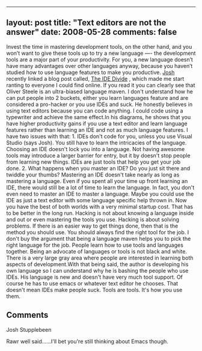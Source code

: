 
---
layout: post
title: "Text editors are not the answer"
date: 2008-05-28
comments: false
---


Invest the time in mastering development tools, on the other hand, and you won’t want to give these tools up to try a new language —- the development tools are a major part of your productivity. For you, a new language doesn’t have many advantages over other languages anyway, because you haven’t studied how to use language features to make you productive.  [Josh][1]  recently linked a blog post called, [The IDE Divide][2] , which made me start ranting to everyone I could find online.  If you read it you can clearly see that Oliver Steele is an ultra-biased language maven.  I don't understand how he can put people into 2 buckets, either you learn languages feature and are considered a pro-hacker or you use IDEs and suck.  He honestly believes in using text editors because you can code anything.  I could code using a typewriter and achieve the same effect.In his diagrams, he shows that you have higher productivity gains if you use a text editor and learn language features rather than learning an IDE and not as much language features.  I have two issues with that: 1. IDEs don't code for you, unless you use Visual Studio (says Josh).  You still have to learn the intricacies of the language.  Choosing an IDE doesn't lock you into a language.  Not having awesome tools may introduce a larger barrier for entry, but it by doesn't stop people from learning new things. IDEs are just tools that help you get your job done. 2. What happens when you master an IDE?  Do you just sit there and twiddle your thumbs?  Mastering an IDE doesn't take nearly as long as mastering a language.  Even if you spent all your time up front learning an IDE, there would still be a lot of time to learn the language.  In fact, you don't even need to master an IDE to master a language.  Maybe you could use the IDE as just a text editor with some language specific help thrown in.   Now you have the best of both worlds with a very minimal startup cost.  That has to be better in the long run.
Hacking is not about knowing a language inside and out or even mastering the tools you use.  Hacking is about solving problems.  If there is an easier way to get things done, then that is the method you should use.  You should always find the right tool for the job.  I don't buy the argument that being a language maven helps you to pick the right language for the job.  People learn how to use tools and languages together.  Being an advocate of languages or tools is not black and white.  There is a very large gray area where people are interested in learning both aspects of development.With that being said, the author is developing his own language so I can understand why he is bashing the people who use IDEs.  His language is new and doesn't have very much tool support.  Of course he has to use emacs or whatever text editor he chooses.   That doesn't mean IDEs make people suck.  Tools are tools.  It's how you use them.
## Comments ##




Josh Stupplebeen

Rawr well said......I'll bet you're still thinking about Emacs though.




  [1]: http://jpstup.blogspot.com/
  [2]: http://osteele.com/archives/2004/11/ides
